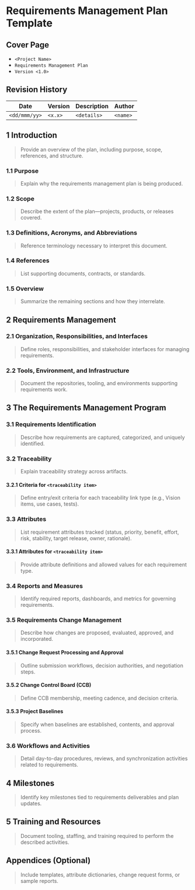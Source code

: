 # Requirements Management Plan Template


## Cover Page
- `<Project Name>`
- `Requirements Management Plan`
- `Version <1.0>`

## Revision History
| Date | Version | Description | Author |
| --- | --- | --- | --- |
| `<dd/mmm/yy>` | `<x.x>` | `<details>` | `<name>` |

## 1 Introduction
> Provide an overview of the plan, including purpose, scope, references, and structure.

### 1.1 Purpose
> Explain why the requirements management plan is being produced.

### 1.2 Scope
> Describe the extent of the plan—projects, products, or releases covered.

### 1.3 Definitions, Acronyms, and Abbreviations
> Reference terminology necessary to interpret this document.

### 1.4 References
> List supporting documents, contracts, or standards.

### 1.5 Overview
> Summarize the remaining sections and how they interrelate.

## 2 Requirements Management
### 2.1 Organization, Responsibilities, and Interfaces
> Define roles, responsibilities, and stakeholder interfaces for managing requirements.

### 2.2 Tools, Environment, and Infrastructure
> Document the repositories, tooling, and environments supporting requirements work.

## 3 The Requirements Management Program
### 3.1 Requirements Identification
> Describe how requirements are captured, categorized, and uniquely identified.

### 3.2 Traceability
> Explain traceability strategy across artifacts.

#### 3.2.1 Criteria for `<traceability item>`
> Define entry/exit criteria for each traceability link type (e.g., Vision items, use cases, tests).

### 3.3 Attributes
> List requirement attributes tracked (status, priority, benefit, effort, risk, stability, target release, owner, rationale).

#### 3.3.1 Attributes for `<traceability item>`
> Provide attribute definitions and allowed values for each requirement type.

### 3.4 Reports and Measures
> Identify required reports, dashboards, and metrics for governing requirements.

### 3.5 Requirements Change Management
> Describe how changes are proposed, evaluated, approved, and incorporated.

#### 3.5.1 Change Request Processing and Approval
> Outline submission workflows, decision authorities, and negotiation steps.

#### 3.5.2 Change Control Board (CCB)
> Define CCB membership, meeting cadence, and decision criteria.

#### 3.5.3 Project Baselines
> Specify when baselines are established, contents, and approval process.

### 3.6 Workflows and Activities
> Detail day-to-day procedures, reviews, and synchronization activities related to requirements.

## 4 Milestones
> Identify key milestones tied to requirements deliverables and plan updates.

## 5 Training and Resources
> Document tooling, staffing, and training required to perform the described activities.

## Appendices (Optional)
> Include templates, attribute dictionaries, change request forms, or sample reports.
